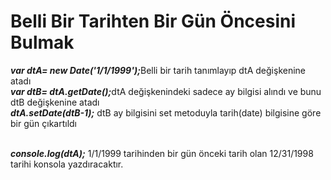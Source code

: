 <h1>Belli Bir Tarihten Bir Gün Öncesini Bulmak</h1> 
<b><i>var dtA= new Date('1/1/1999');</i></b>Belli bir tarih tanımlayıp dtA değişkenine atadı<br> 
<b><i>var dtB= dtA.getDate();</i></b>dtA değişkenindeki sadece ay bilgisi alındı ve bunu dtB değişkenine atadı<br>
<b><i>dtA.setDate(dtB-1);</i></b> dtB ay bilgisini set metoduyla tarih(date) bilgisine göre bir gün çıkartıldı <br><br>

<b><i>console.log(dtA);</i></b>  1/1/1999 tarihinden bir gün önceki tarih olan 12/31/1998 tarihi konsola yazdıracaktır.<br>
